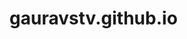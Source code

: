 # gauravstv.github.io



<!DOCTYPE html>
<html>
  <head>
    <title>Gaurav Srivastav</title>
    <style>
      img {
        width: 200px;
        border-radius: 100px;
        float: left;
        margin-right: 50px;
      }

      p {
        font-weight: bold;
        
      }
    </style>
  </head>

  <body>
      
    <img src="welcome-page-blog-header.jpg" alt="loading...." />

    <p>This is Gaurav Srivastav</p>
    <p>M.tech in ECE IIITD</p>
  </body>
</html
